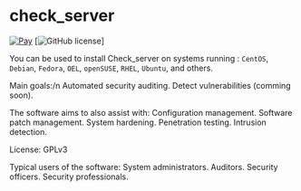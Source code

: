 # check_server

[![Pay](https://img.shields.io/badge/%24-free-%23a10000.svg)](#)
[![GitHub license](https://img.shields.io/badge/license-MIT-blue.svg)]

You can be used to install Check_server on systems running :
`CentOS`, `Debian`, `Fedora`, `OEL`, `openSUSE`, `RHEL`, `Ubuntu`, and others.

Main goals:/n
  Automated security auditing.
  Detect vulnerabilities (comming soon).

The software aims to also assist with:
  Configuration management.
  Software patch management.
  System hardening.
  Penetration testing.
  Intrusion detection.

License:
  GPLv3

Typical users of the software:
  System administrators.
  Auditors.
  Security officers.
  Security professionals.
